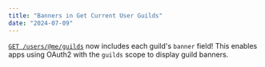 ```yaml
---
title: "Banners in Get Current User Guilds"
date: "2024-07-09"
---
```


[`GET /users/@me/guilds`](#DOCS_RESOURCES_USER/get-current-user-guilds) now includes each guild's `banner` field! This enables apps using OAuth2 with the `guilds` scope to display guild banners.
